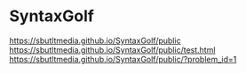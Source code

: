 # SyntaxGolf
https://sbutltmedia.github.io/SyntaxGolf/public  
https://sbutltmedia.github.io/SyntaxGolf/public/test.html
https://sbutltmedia.github.io/SyntaxGolf/public/?problem_id=1